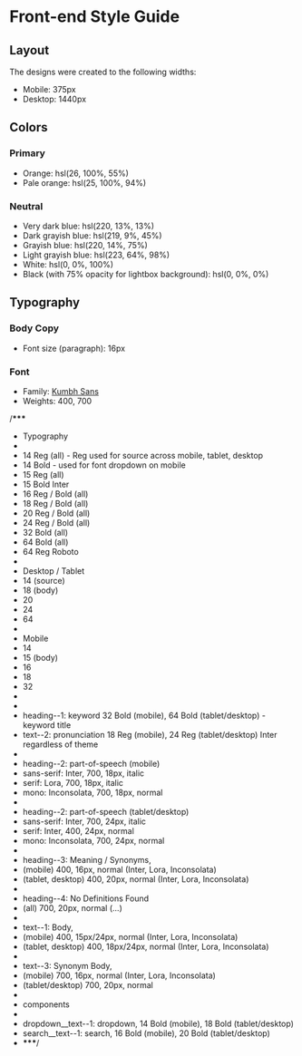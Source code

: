# Front-end Style Guide

## Layout

The designs were created to the following widths:

- Mobile: 375px
- Desktop: 1440px

## Colors

### Primary

- Orange: hsl(26, 100%, 55%)
- Pale orange: hsl(25, 100%, 94%)

### Neutral

- Very dark blue: hsl(220, 13%, 13%)
- Dark grayish blue: hsl(219, 9%, 45%)
- Grayish blue: hsl(220, 14%, 75%)
- Light grayish blue: hsl(223, 64%, 98%)
- White: hsl(0, 0%, 100%)
- Black (with 75% opacity for lightbox background): hsl(0, 0%, 0%)

## Typography

### Body Copy

- Font size (paragraph): 16px

### Font

- Family: [Kumbh Sans](https://fonts.google.com/specimen/Kumbh+Sans)
- Weights: 400, 700

/**************************************\*\*\***************************************

- Typography
-
- 14 Reg (all) - Reg used for source across mobile, tablet, desktop
- 14 Bold - used for font dropdown on mobile
- 15 Reg (all)
- 15 Bold Inter
- 16 Reg / Bold (all)
- 18 Reg / Bold (all)
- 20 Reg / Bold (all)
- 24 Reg / Bold (all)
- 32 Bold (all)
- 64 Bold (all)
- 64 Reg Roboto
-
- Desktop / Tablet
- 14 (source)
- 18 (body)
- 20
- 24
- 64
-
- Mobile
- 14
- 15 (body)
- 16
- 18
- 32
-
-
- heading--1: keyword 32 Bold (mobile), 64 Bold (tablet/desktop) - keyword title
- text--2: pronunciation 18 Reg (mobile), 24 Reg (tablet/desktop) Inter regardless of theme
-
- heading--2: part-of-speech (mobile)
- sans-serif: Inter, 700, 18px, italic
- serif: Lora, 700, 18px, italic
- mono: Inconsolata, 700, 18px, normal
-
- heading--2: part-of-speech (tablet/desktop)
- sans-serif: Inter, 700, 24px, italic
- serif: Inter, 400, 24px, normal
- mono: Inconsolata, 700, 24px, normal
-
- heading--3: Meaning / Synonyms,
- (mobile) 400, 16px, normal (Inter, Lora, Inconsolata)
- (tablet, desktop) 400, 20px, normal (Inter, Lora, Inconsolata)
-
- heading--4: No Definitions Found
- (all) 700, 20px, normal (...)
-
- text--1: Body,
- (mobile) 400, 15px/24px, normal (Inter, Lora, Inconsolata)
- (tablet, desktop) 400, 18px/24px, normal (Inter, Lora, Inconsolata)
-
- text--3: Synonym Body,
- (mobile) 700, 16px, normal (Inter, Lora, Inconsolata)
- (tablet/desktop) 700, 20px, normal
-
- components
-
- dropdown\_\_text--1: dropdown, 14 Bold (mobile), 18 Bold (tablet/desktop)
- search\_\_text--1: search, 16 Bold (mobile), 20 Bold (tablet/desktop)
- **************************************\*\*\***************************************/
